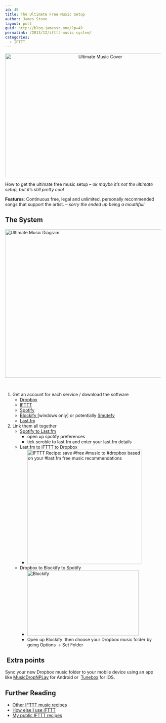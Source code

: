 ```yaml
---
id: 49
title: The Ultimate Free Music Setup
author: James Stone
layout: post
guid: http://blog.jamesst.one/?p=49
permalink: /2013/12/ifttt-music-system/
categories:
  - IFTTT
---
```

<p style="text-align: center;">
  <img class="aligncenter" alt="Ultimate Music Cover" src="/wp-content/uploads/2013/11/Ultimate-Music-Cover.png" width="600" height="400" />
</p>

<p style="text-align: left;">
  How to get the ultimate free music setup &#8211; <em>ok maybe it&#8217;s not the ultimate setup, but it&#8217;s still pretty cool</em>
</p>

<p style="text-align: left;">
  <strong>Features</strong>: Continuous free, legal and unlimited, personally recommended songs that support the artist. &#8211; <em>sorry the ended up being a mouthfull</em>
</p>

<!--more-->

## The System

[<img class="size-full wp-image-457 aligncenter" alt="Ultimate Music Diagram" src="/wp-content/uploads/2013/11/Ultimate-Music-Diagram.png" width="640" height="480" />][1]

&nbsp;

  1. Get an account for each service / download the software 
      * <a href="http://dropbox.com" target="_blank">Dropbox</a>
      * <a title="IFTTT" href="http://www.ifttt.com" target="_blank">IFTTT</a>
      * <a title="Spotify" href="https://www.spotify.com/" target="_blank">Spotify</a>
      * <a title="Blockify" href="http://tribe.nu/Blockify.html" target="_blank">Blockify </a>[windows only] or potentially [Smutefy][2]
      * <a title="Last.fm" href="http://www.last.fm/" target="_blank">Last.fm</a>
  2. Link them all together 
      * <a href="http://www.guidingtech.com/16755/enable-last-fm-spotify-windows-mobile/" target="_blank">Spotify to Last.fm</a> 
          * open up spotify preferences
          * tick scroble to last.fm and enter your last.fm details
      * Last.fm to IFTTT to Dropbox 
          * <a class="embed_recipe embed_recipe-l_82" id="embed_recipe-70959" href="https://ifttt.com/view_embed_recipe/70959" target="_blank"><img alt="IFTTT Recipe: save #free #music to #dropbox  based on your  #last.fm free music recommendations " src="https://ifttt.com/recipe_embed_img/70959" width="370px" /></a>
      * Dropbox to Blockify to Spotify 
          * <img class="alignnone size-full wp-image-481" alt="Blockify" src="/wp-content/uploads/2013/12/Blockify.png" width="361" height="212" />
          * Open up Blockify  then choose your Dropbox music folder by going Options -> Set Folder

##  Extra points

Sync your new Dropbox music folder to your mobile device using an app like <a href="https://play.google.com/store/apps/details?id=com.doublecore.musicdropnplay" target="_blank">MusicDropNPLay</a> for Android or  <a href="https://itunes.apple.com/us/app/tunebox-dropbox-music-player/id475688071" target="_blank">Tunebox</a> for iOS.

## Further Reading

  * [Other IFTTT music recipes][3]
  * [How else I use IFTTT][4]
  * [My public IFTTT recipes][5]

###

 [1]: /wp-content/uploads/2013/11/Ultimate-Music-Diagram.png
 [2]: http://smutefy.inacho.es
 [3]: /2013/11/ifttt-spotify-playlist-dropbox/ "IFTTT: Spotify playlist to Dropbox"
 [4]: /2013/11/my-ifttt-recipes/ "How I use IFTTT"
 [5]: https://ifttt.com/p/jamesmstone
